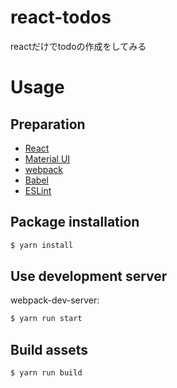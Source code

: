# react-todos
reactだけでtodoの作成をしてみる

# Usage
## Preparation
* [React](https://facebook.github.io/react/)
* [Material UI](http://material-ui.com/#/)
* [webpack](https://webpack.github.io/)
* [Babel](https://babeljs.io/)
* [ESLint](http://eslint.org/)

## Package installation
```bash
$ yarn install
```

## Use development server
webpack-dev-server:
```bash
$ yarn run start
```

## Build assets
```bash
$ yarn run build
```
